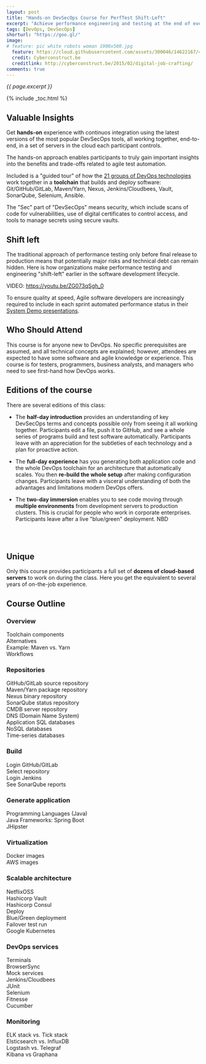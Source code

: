 ```yaml
---
layout: post
title: "Hands-on DevSecOps Course for PerfTest Shift-Left"
excerpt: "Achieve performance engineering and testing at the end of every sprint"
tags: [DevOps, DevSecOps]
shorturl: "https://goo.gl/"
image:
# feature: pic white robots woman 1900x500.jpg
  feature: https://cloud.githubusercontent.com/assets/300046/14622167/45abd918-0585-11e6-8537-a58e0b55e3ec.jpg
  credit: Cyberconstruct.be
  creditlink: http://cyberconstruct.be/2015/02/digital-job-crafting/
comments: true
---
```

<i>{{ page.excerpt }}</i>

{% include _toc.html %}

## Valuable Insights
Get <strong>hands-on</strong> experience with continuos integration using the latest versions of the most popular DevSecOps tools, all working together, end-to-end, in a set of servers in the cloud each participant controls.

The hands-on approach enables participants to truly gain important insights into the benefits and trade-offs related to agile test automation. 

Included is a "guided tour" of how the <a target="_blank" href="https://wilsonmar.github.io/ci-cd">21 groups of DevOps technologies</a> work together in a <strong>toolchain</strong> that builds and deploy software: Git/GitHub/GitLab, Maven/Yarn, Nexus, Jenkins/Cloudbees, Vault, SonarQube, Selenium, Ansible.

The "Sec" part of "DevSecOps" means security, which include scans of code for vulnerabilities, use of digital certificates to control access, and tools to manage secrets using secure vaults.

## Shift left
The traditional approach of performance testing only before final release to production means that potentially major risks and technical debt can remain hidden. Here is how organizations make performance testing and engineering "shift-left" earlier in the software development lifecycle. 

   <amp-youtube data-videoid="ZG073qSgh_0" layout="responsive" width="480" height="270"></amp-youtube>
   VIDEO: https://youtu.be/ZG073qSgh_0

To ensure quality at speed, Agile software developers are increasingly required to include in each sprint automated performance status in their <a target="_blank" href="http://www.scaledagileframework.com/system-demo/">System Demo  presentations</a>.

## Who Should Attend
This course is for anyone new to DevOps. No specific prerequisites are assumed, and all technical concepts are explained; however, attendees are expected to have some software and agile knowledge or experience. This course is for testers, programmers, business analysts, and managers who need to see first-hand how DevOps works.

## Editions of the course
There are several editions of this class:

* The <strong>half-day introduction</strong> provides an understanding of key DevSecOps terms and concepts possible only from seeing it all working together. Participants edit a file, push it to GitHub, and see a whole series of programs build and test software automatically. Participants leave with an appreciation for the subtleties of each technology and a plan for proactive action.

* The <strong>full-day experience</strong> has you generating both application code and the whole DevOps toolchain for an architecture that automatically scales. You then <strong>re-build the whole setup</strong> after making configuration changes. Participants leave with a visceral understanding of both the advantages and limitations modern DevOps offers.

* The <strong>two-day immersion</strong> enables you to see code moving through <strong>multiple environments</strong> from development servers to production clusters. This is crucial for people who work in corporate enterprises. Participants leave after a live "blue/green" deployment. NBD

<br /><br />

## Unique 
Only this course provides participants a full set of <strong>dozens of cloud-based servers</strong> to work on during the class. Here you get the equivalent to several years of on-the-job experience.

## Course Outline

### Overview
Toolchain components<br />
Alternatives<br />
Example: Maven vs. Yarn<br />
Workflows<br />

### Repositories
GitHub/GitLab source repository<br />
Maven/Yarn package repository<br />
Nexus binary repository<br />
SonarQube status repository<br />
CMDB server repository<br />
DNS (Domain Name System)<br />
Application SQL databases<br />
NoSQL databases<br />
Time-series databases<br />

### Build
Login GitHub/GitLab<br />
Select repository<br />
Login Jenkins<br />
See SonarQube reports<br />

### Generate application
Programming Languages (Java)<br />
Java Frameworks: Spring Boot<br />
JHipster<br />

### Virtualization
Docker images<br />
AWS images<br />

### Scalable architecture
NetflixOSS<br />
Hashicorp Vault<br />
Hashicorp Consul<br />
Deploy <br />
Blue/Green deployment<br />
Failover test run<br />
Google Kubernetes<br />

### DevOps services
Terminals<br />
BrowserSync<br />
Mock services<br />
Jenkins/Cloudbees<br />
JUnit<br />
Selenium<br />
Fitnesse<br />
Cucumber<br />

### Monitoring
ELK stack vs. Tick stack<br />
Elsticsearch vs. InfluxDB<br />
Logstash vs. Telegraf<br />
Kibana vs Graphana<br />
